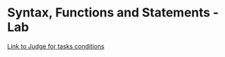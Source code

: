 <h1>Syntax, Functions and Statements - Lab</h1>
<a href="https://judge.softuni.org/Contests/2749/Syntax-Functions-and-Statements-Lab">Link to Judge for tasks conditions</a>